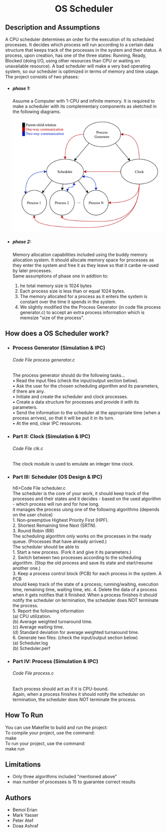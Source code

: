 <h1 align="center">
    OS Scheduler
</h1>

<h2>
    Description and Assumptions
</h2>
<p>
    A CPU scheduler determines an order for the execution of its scheduled processes. It
decides which process will run according to a certain data structure that keeps track
of the processes in the system and their status.
A process, upon creation, has one of the three states: Running, Ready, Blocked (doing
I/O, using other resources than CPU or waiting on unavailable resource).
A bad scheduler will make a very bad operating system, so our scheduler is optimized in terms of memory and time usage.
The project consists of two phases:
<ul>
    <li>
        <h5>phase 1:</h5>
        <p>
        Asuume a Computer with 1-CPU and infinite memory. It is required to make a
        scheduler with its complementary components as sketched in the following diagrams.
        </p>
        <div>
            <img src="/diagram.png" title="diagram">
        </div>
    </li>
    <li>
        <h5>phase 2:</h5>
        <p>
        Memory allocation capabilities included using the buddy memory allocation system. It should allocate memory
        space for processes as they enter the system and free it as they leave so that it canbe re-used by later processes.<br>
        Same assumptions of phase one in addtion to:
        <ol>
        <li>
            he total memory size is 1024 bytes
        </li>
        <li>
            Each process size is less than or equal 1024 bytes.
        </li>
        <li>
            The memory allocated for a process as it enters the system is constant over the time it spends in the system.
        </li>
        <li>
            We slightly modified the the Process Generator (in code file process generator.c) to accept an extra process information which is memsize "size of the process".
        </li>
        </ol>
        </p>
    </li>
</ul>
</p>

<h2>
    How does a OS Scheduler work?
</h2>
<p>
<ul>
    <li>
        <h3>Process Generator (Simulation & IPC)</h3>
        <h6>Code File process generator.c</h6>
    </li>
    The process generator should do the following tasks...<br>
    • Read the input files (check the input/output section below).<br>
    • Ask the user for the chosen scheduling algorithm and its parameters, if there are any.<br>
    • Initiate and create the scheduler and clock processes.<br>
    • Create a data structure for processes and provide it with its parameters.<br>
    • Send the information to the scheduler at the appropriate time (when a process arrives), so that it will be put it in its turn.<br>
    • At the end, clear IPC resources.<br>
    <li>
        <h3>Part II: Clock (Simulation & IPC)</h3>
        <h6>Code File clk.c</h6>
    </li>
    The clock module is used to emulate an integer time clock.
    <li>
        <h3>Part III: Scheduler (OS Design & IPC)</h3>
        h6>Code File scheduler.c</h6>
    </li>
    The scheduler is the core of your work, it should keep track of the processes and their
    states and it decides - based on the used algorithm - which process will run and for
    how long.<br>
    it manages the process uisng one of the following algorithms (depends on the user choice)<br>
    1. Non-preemptive Highest Priority First (HPF).<br>
    2. Shortest Remaining time Next (SRTN).<br>
    3. Round Robin (RR)<br>
    The scheduling algorithm only works on the processes in the ready queue. (Processes that have already arrived.)<br>
    The scheduler should be able to<br>
    1. Start a new process. (Fork it and give it its parameters.)<br>
    2. Switch between two processes according to the scheduling algorithm. (Stop the old process and save its state and start/resume another one.)<br>
    3. Keep a process control block (PCB) for each process in the system. A PCB<br>
    should keep track of the state of a process; running/waiting, execution time, remaining time, waiting time, etc.
    4. Delete the data of a process when it gets notifies that it finished. When a process finishes it should notify the scheduler on termination, the scheduler does NOT terminate the process.<br>
    5. Report the following information <br>
    (a) CPU utilization.<br>
    (b) Average weighted turnaround time.<br>
    (c) Average waiting time.<br>
    (d) Standard deviation for average weighted turnaround time.<br>
    6. Generate two files: (check the input/output section below)<br>
    (a) Scheduler.log<br>
    (b) Scheduler.perf<br>
    <li>
    <h3>Part IV: Process (Simulation & IPC)</h3>
    <h6>Code File process.c</h6>
    Each process should act as if it is CPU-bound.<br>
    Again, when a process finishes it should notify the scheduler on termination, the scheduler does NOT terminate the process.
</li>
</ul>
</p>

<h2>
    How To Run
</h2>
<p>
You can use Makefile to build and run the project:<br>
To compile your project, use the command:<br>
make<br>
To run your project, use the command:<br>
make run
</p>
<ul>

</ul>

<h2>
    Limitations
</h2>
<ul>
    <li>Only three algorithms included "mentioned above" </li>
    <li> max number of processes is 15 to guarantee correct results
    </li>
</ul>

<h2>
    Authors
</h2>
<ul>
    <li>Bemoi Erian</li>
    <li>Mark Yasser</li>
    <li>Peter Atef</li>
    <li>Doaa Ashraf</li>
</ul>

